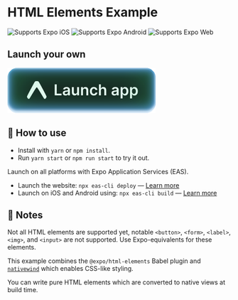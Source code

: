 # HTML Elements Example

<p>
  <!-- iOS -->
  <img alt="Supports Expo iOS" longdesc="Supports Expo iOS" src="https://img.shields.io/badge/iOS-4630EB.svg?style=flat-square&logo=APPLE&labelColor=999999&logoColor=fff" />
  <!-- Android -->
  <img alt="Supports Expo Android" longdesc="Supports Expo Android" src="https://img.shields.io/badge/Android-4630EB.svg?style=flat-square&logo=ANDROID&labelColor=A4C639&logoColor=fff" />
  <!-- Web -->
  <img alt="Supports Expo Web" longdesc="Supports Expo Web" src="https://img.shields.io/badge/web-4630EB.svg?style=flat-square&logo=GOOGLE-CHROME&labelColor=4285F4&logoColor=fff" />
</p>

## Launch your own

[![Launch with Expo](https://github.com/expo/examples/blob/master/.gh-assets/launch.svg?raw=true)](https://launch.expo.dev/?github=https://github.com/expo/examples/tree/master/with-html)

## 🚀 How to use

<!-- Setup instructions -->

- Install with `yarn` or `npm install`.
- Run `yarn start` or `npm run start` to try it out.

Launch on all platforms with Expo Application Services (EAS).

- Launch the website: `npx eas-cli deploy` — [Learn more](https://docs.expo.dev/eas/hosting/get-started/)
- Launch on iOS and Android using: `npx eas-cli build` — [Learn more](https://expo.dev/eas)

## 📝 Notes

Not all HTML elements are supported yet, notable `<button>`, `<form>`, `<label>`, `<img>`, and `<input>` are not supported. Use Expo-equivalents for these elements.

This example combines the `@expo/html-elements` Babel plugin and [`nativewind`](https://www.nativewind.dev/) which enables CSS-like styling.

You can write pure HTML elements which are converted to native views at build time.
